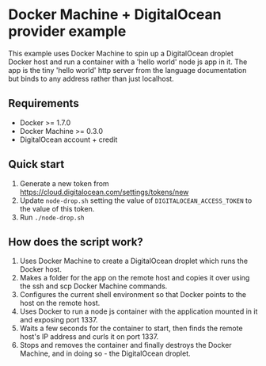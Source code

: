 # Docker Machine + DigitalOcean provider example

This example uses Docker Machine to spin up a DigitalOcean droplet Docker host and run a container with a 'hello world' node js app in it. The app is the tiny 'hello world' http server from the language documentation but binds to any address rather than just localhost.

## Requirements

* Docker >= 1.7.0
* Docker Machine >= 0.3.0
* DigitalOcean account + credit

## Quick start

1. Generate a new token from https://cloud.digitalocean.com/settings/tokens/new
1. Update ```node-drop.sh``` setting the value of ```DIGITALOCEAN_ACCESS_TOKEN``` to the value of this token.
1. Run ```./node-drop.sh```

## How does the script work?

1. Uses Docker Machine to create a DigitalOcean droplet which runs the Docker host.
1. Makes a folder for the app on the remote host and copies it over using the ssh and scp Docker Machine commands.
1. Configures the current shell environment so that Docker points to the host on the remote host.
1. Uses Docker to run a node js container with the application mounted in it and exposing port 1337.
1. Waits a few seconds for the container to start, then finds the remote host's IP address and curls it on port 1337.
1. Stops and removes the container and finally destroys the Docker Machine, and in doing so - the DigitalOcean droplet.
